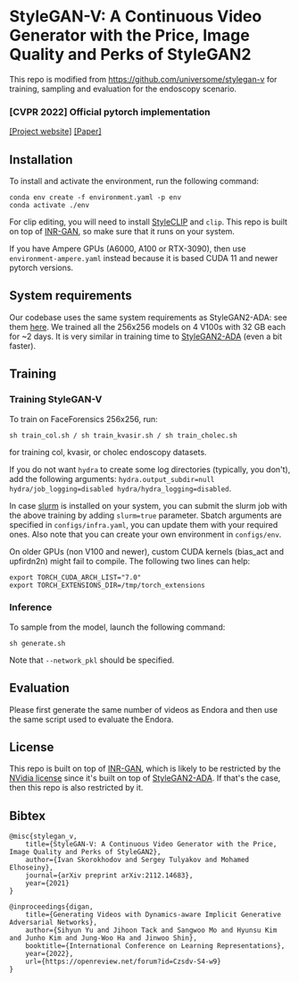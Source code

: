 # StyleGAN-V: A Continuous Video Generator with the Price, Image Quality and Perks of StyleGAN2

This repo is modified from https://github.com/universome/stylegan-v for training, sampling and evaluation for the endoscopy scenario.

### [CVPR 2022] Official pytorch implementation
[[Project website]](https://universome.github.io/stylegan-v)
[[Paper]](https://kaust-cair.s3.amazonaws.com/stylegan-v/stylegan-v-paper.pdf)

## Installation
To install and activate the environment, run the following command:
```
conda env create -f environment.yaml -p env
conda activate ./env
```
For clip editing, you will need to install [StyleCLIP](https://github.com/orpatashnik/StyleCLIP) and `clip`.
This repo is built on top of [INR-GAN](https://github.com/universome/inr-gan), so make sure that it runs on your system.

If you have Ampere GPUs (A6000, A100 or RTX-3090), then use `environment-ampere.yaml` instead because it is based CUDA 11 and newer pytorch versions.

## System requirements

Our codebase uses the same system requirements as StyleGAN2-ADA: see them [here](https://github.com/NVlabs/stylegan2-ada-pytorch#requirements).
We trained all the 256x256 models on 4 V100s with 32 GB each for ~2 days.
It is very similar in training time to [StyleGAN2-ADA](https://github.com/NVlabs/stylegan2-ada-pytorch) (even a bit faster).

## Training

### Training StyleGAN-V
To train on FaceForensics 256x256, run:
```
sh train_col.sh / sh train_kvasir.sh / sh train_cholec.sh
```
for training col, kvasir, or cholec endoscopy datasets.

If you do not want `hydra` to create some log directories (typically, you don't), add the following arguments: `hydra.output_subdir=null hydra/job_logging=disabled hydra/hydra_logging=disabled`.

In case [slurm](https://slurm.schedmd.com/documentation.html) is installed on your system, you can submit the slurm job with the above training by adding `slurm=true` parameter.
Sbatch arguments are specified in `configs/infra.yaml`, you can update them with your required ones.
Also note that you can create your own environment in `configs/env`.

On older GPUs (non V100 and newer), custom CUDA kernels (bias_act and upfirdn2n) might fail to compile. The following two lines can help:
```
export TORCH_CUDA_ARCH_LIST="7.0"
export TORCH_EXTENSIONS_DIR=/tmp/torch_extensions
```

### Inference
To sample from the model, launch the following command:
```
sh generate.sh
```
Note that `--network_pkl` should be specified.


## Evaluation
Please first generate the same number of videos as Endora and then use the same script used to evaluate the Endora.

## License
This repo is built on top of [INR-GAN](https://github.com/universome/inr-gan), which is likely to be restricted by the [NVidia license](https://nvlabs.github.io/stylegan2-ada-pytorch/license.html) since it's built on top of [StyleGAN2-ADA](https://github.com/nvlabs/stylegan2-ada).
If that's the case, then this repo is also restricted by it.


## Bibtex
```
@misc{stylegan_v,
    title={StyleGAN-V: A Continuous Video Generator with the Price, Image Quality and Perks of StyleGAN2},
    author={Ivan Skorokhodov and Sergey Tulyakov and Mohamed Elhoseiny},
    journal={arXiv preprint arXiv:2112.14683},
    year={2021}
}

@inproceedings{digan,
    title={Generating Videos with Dynamics-aware Implicit Generative Adversarial Networks},
    author={Sihyun Yu and Jihoon Tack and Sangwoo Mo and Hyunsu Kim and Junho Kim and Jung-Woo Ha and Jinwoo Shin},
    booktitle={International Conference on Learning Representations},
    year={2022},
    url={https://openreview.net/forum?id=Czsdv-S4-w9}
}
```
